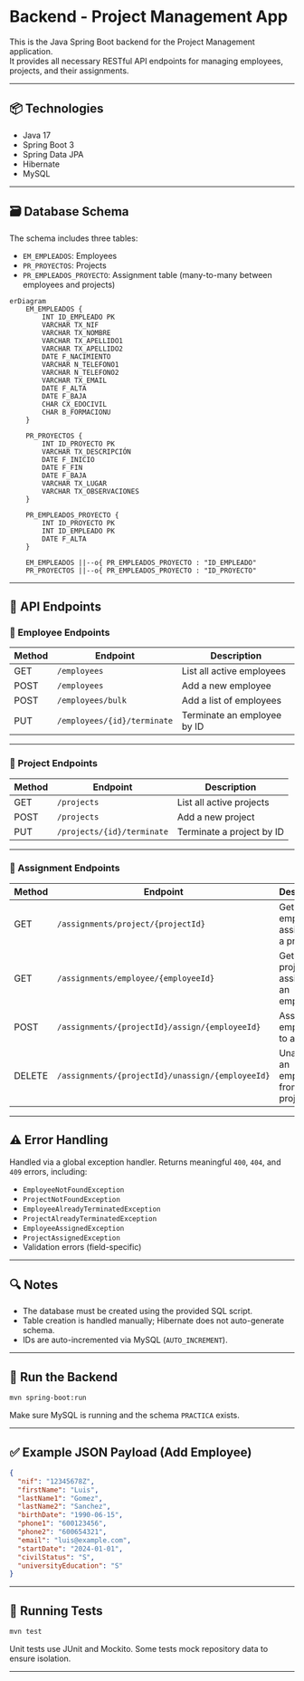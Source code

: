 # Backend - Project Management App

This is the Java Spring Boot backend for the Project Management application.  
It provides all necessary RESTful API endpoints for managing employees, projects, and their assignments.

---

## 📦 Technologies

- Java 17
- Spring Boot 3
- Spring Data JPA
- Hibernate
- MySQL

---

## 🗃️ Database Schema

The schema includes three tables:

- `EM_EMPLEADOS`: Employees
- `PR_PROYECTOS`: Projects
- `PR_EMPLEADOS_PROYECTO`: Assignment table (many-to-many between employees and projects)


```mermaid
erDiagram
    EM_EMPLEADOS {
        INT ID_EMPLEADO PK
        VARCHAR TX_NIF
        VARCHAR TX_NOMBRE
        VARCHAR TX_APELLIDO1
        VARCHAR TX_APELLIDO2
        DATE F_NACIMIENTO
        VARCHAR N_TELEFONO1
        VARCHAR N_TELEFONO2
        VARCHAR TX_EMAIL
        DATE F_ALTA
        DATE F_BAJA
        CHAR CX_EDOCIVIL
        CHAR B_FORMACIONU
    }

    PR_PROYECTOS {
        INT ID_PROYECTO PK
        VARCHAR TX_DESCRIPCIÓN
        DATE F_INICIO
        DATE F_FIN
        DATE F_BAJA
        VARCHAR TX_LUGAR
        VARCHAR TX_OBSERVACIONES
    }

    PR_EMPLEADOS_PROYECTO {
        INT ID_PROYECTO PK
        INT ID_EMPLEADO PK
        DATE F_ALTA
    }

    EM_EMPLEADOS ||--o{ PR_EMPLEADOS_PROYECTO : "ID_EMPLEADO"
    PR_PROYECTOS ||--o{ PR_EMPLEADOS_PROYECTO : "ID_PROYECTO"

```

---

## 📡 API Endpoints

### 👥 Employee Endpoints

| Method | Endpoint                  | Description                       |
|--------|---------------------------|-----------------------------------|
| GET    | `/employees`              | List all active employees         |
| POST   | `/employees`              | Add a new employee                |
| POST   | `/employees/bulk`         | Add a list of employees           |
| PUT    | `/employees/{id}/terminate` | Terminate an employee by ID     |

---

### 🧱 Project Endpoints

| Method | Endpoint                   | Description                      |
|--------|----------------------------|----------------------------------|
| GET    | `/projects`                | List all active projects         |
| POST   | `/projects`                | Add a new project                |
| PUT    | `/projects/{id}/terminate` | Terminate a project by ID        |

---

### 🔗 Assignment Endpoints

| Method | Endpoint                                                | Description                            |
|--------|---------------------------------------------------------|----------------------------------------|
| GET    | `/assignments/project/{projectId}`                      | Get employees assigned to a project    |
| GET    | `/assignments/employee/{employeeId}`                    | Get projects assigned to an employee   |
| POST   | `/assignments/{projectId}/assign/{employeeId}`          | Assign an employee to a project        |
| DELETE | `/assignments/{projectId}/unassign/{employeeId}`        | Unassign an employee from a project    |

---

## ⚠️ Error Handling

Handled via a global exception handler. Returns meaningful `400`, `404`, and `409` errors, including:

- `EmployeeNotFoundException`
- `ProjectNotFoundException`
- `EmployeeAlreadyTerminatedException`
- `ProjectAlreadyTerminatedException`
- `EmployeeAssignedException`
- `ProjectAssignedException`
- Validation errors (field-specific)

---

## 🔍 Notes

- The database must be created using the provided SQL script.
- Table creation is handled manually; Hibernate does not auto-generate schema.
- IDs are auto-incremented via MySQL (`AUTO_INCREMENT`).

---

## 🚀 Run the Backend

```bash
mvn spring-boot:run
```

Make sure MySQL is running and the schema `PRACTICA` exists.

---

## ✅ Example JSON Payload (Add Employee)

```json
{
  "nif": "12345678Z",
  "firstName": "Luis",
  "lastName1": "Gomez",
  "lastName2": "Sanchez",
  "birthDate": "1990-06-15",
  "phone1": "600123456",
  "phone2": "600654321",
  "email": "luis@example.com",
  "startDate": "2024-01-01",
  "civilStatus": "S",
  "universityEducation": "S"
}
```

---

## 🧪 Running Tests

```bash
mvn test
```

Unit tests use JUnit and Mockito. Some tests mock repository data to ensure isolation.

---
